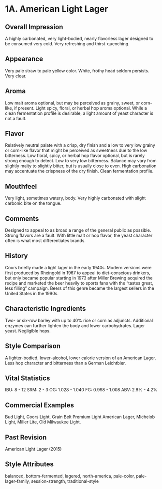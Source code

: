 # 1A. American Light Lager

## Overall Impression

A highly carbonated, very light-bodied, nearly flavorless lager designed to be consumed very cold. Very refreshing and thirst-quenching.

## Appearance

Very pale straw to pale yellow color. White, frothy head seldom persists. Very clear.

## Aroma

Low malt aroma optional, but may be perceived as grainy, sweet, or corn-like, if present. Light spicy, floral, or herbal hop aroma optional. While a clean fermentation profile is desirable, a light amount of yeast character is not a fault.

## Flavor

Relatively neutral palate with a crisp, dry finish and a low to very low grainy or corn-like flavor that might be perceived as sweetness due to the low bitterness. Low floral, spicy, or herbal hop flavor optional, but is rarely strong enough to detect. Low to very low bitterness. Balance may vary from slightly malty to slightly bitter, but is usually close to even. High carbonation may accentuate the crispness of the dry finish. Clean fermentation profile.

## Mouthfeel

Very light, sometimes watery, body. Very highly carbonated with slight carbonic bite on the tongue.

## Comments

Designed to appeal to as broad a range of the general public as possible. Strong flavors are a fault. With little malt or hop flavor, the yeast character often is what most differentiates brands.

## History

Coors briefly made a light lager in the early 1940s. Modern versions were first produced by Rheingold in 1967 to appeal to diet-conscious drinkers, but only became popular starting in 1973 after Miller Brewing acquired the recipe and marketed the beer heavily to sports fans with the “tastes great, less filling” campaign. Beers of this genre became the largest sellers in the United States in the 1990s.

## Characteristic Ingredients

Two- or six-row barley with up to 40% rice or corn as adjuncts. Additional enzymes can further lighten the body and lower carbohydrates. Lager yeast. Negligible hops.

## Style Comparison

A lighter-bodied, lower-alcohol, lower calorie version of an American Lager. Less hop character and bitterness than a German Leichtbier.

## Vital Statistics

IBU: 8 - 12
SRM: 2 - 3
OG: 1.028 - 1.040
FG: 0.998 - 1.008
ABV: 2.8% - 4.2%

## Commercial Examples

Bud Light, Coors Light, Grain Belt Premium Light American Lager, Michelob Light, Miller Lite, Old Milwaukee Light.

## Past Revision

American Light Lager (2015)

## Style Attributes

balanced, bottom-fermented, lagered, north-america, pale-color, pale-lager-family, session-strength, traditional-style